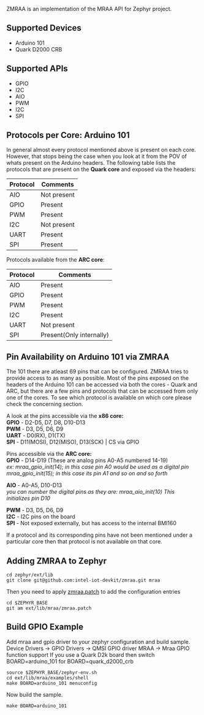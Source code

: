 ZMRAA is an implementation of the MRAA API for Zephyr project.

Supported Devices
-----------------
* Arduino 101
* Quark D2000 CRB

Supported APIs
-----------------
* GPIO
* I2C
* AIO
* PWM
* I2C
* SPI

Protocols per Core: Arduino 101
-------------------------------
In general almost every protocol mentioned above is present on each core.
However, that stops being the case when you look at it from the POV of whats
present on the Arduino headers. The following table lists the protocols that
are present on the <b>Quark core</b> and exposed via the headers:

| Protocol |           Comments             |
|----------|--------------------------------|
|   AIO    | Not present                    |
|   GPIO   | Present                        |
|   PWM    | Present                        |
|   I2C    | Not present                    |
|   UART   | Present                        |
|   SPI    | Present                        |

Protocols available from the <b>ARC core</b>:

| Protocol |           Comments             |
|----------|--------------------------------|
|   AIO    | Present                        |
|   GPIO   | Present                        |
|   PWM    | Present                        |
|   I2C    | Present                        |
|   UART   | Not present                    |
|   SPI    | Present(Only internally)       |

Pin Availability on Arduino 101 via ZMRAA
-----------------------------------------
The 101 there are atleast 69 pins that can be configured. ZMRAA tries to provide
access to as many as possible. Most of the pins exposed on the headers of the
Arduino 101 can be accessed via both the cores - Quark and ARC, but there are a
few pins and protocols that can be accessed from only one of the cores. To see
which protocol is available on which core please check the concerning section.

A look at the pins accessible via the <b>x86 core:</b><br>
<b>GPIO</b> - D2-D5, D7, D8, D10-D13<br>
<b>PWM</b> - D3, D5, D6, D9<br>
<b>UART</b> - D0(RX), D1(TX)<br>
<b>SPI</b> - D11(MOSI), D12(MISO), D13(SCK) | CS via GPIO<br>

Pins accessible via the <b>ARC core:</b><br>
<b>GPIO</b> - D14-D19 (These are analog pins A0-A5 numbered 14-19)<br>
<i>
ex: mraa_gpio_init(14); in this case pin A0 would be used as a digital pin
    mraa_gpio_init(15); in this case its pin A1 and so on and so forth
</i><br>

<b>AIO</b> - A0-A5, D10-D13<br>
<i>
you can number the digital pins as they are: mraa_aio_init(10)
This initializes pin D10
</i><br>

<b>PWM</b> - D3, D5, D6, D9<br>
<b>I2C</b> - I2C pins on the board<br>
<b>SPI</b> - Not exposed externally, but has access to the internal BMI160<br>

If a protocol and its corresponding pins have not been mentioned under a 
particular core then that protocol is not available on that core.<br>

Adding ZMRAA to Zephyr
----------------------

```
cd zephyr/ext/lib
git clone git@github.com:intel-iot-devkit/zmraa.git mraa
```

Then you need to apply [zmraa.patch](zmraa.patch) to add the configuration entries
```
cd $ZEPHYR_BASE
git am ext/lib/mraa/zmraa.patch
```

Build GPIO Example
------------------
Add mraa and gpio driver to your zephyr configuration and build sample.
Device Drivers -> GPIO Drivers -> QMSI GPIO driver
MRAA -> Mraa GPIO function support
If you use a Quark D2k board then switch BOARD=arduino_101 for
BOARD=quark_d2000_crb

```
source $ZEPHYR_BASE/zephyr-env.sh
cd ext/lib/mraa/examples/shell
make BOARD=arduino_101 menuconfig
```

Now build the sample.

```
make BOARD=arduino_101 
```
